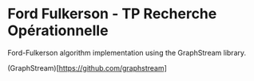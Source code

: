# Ford Fulkerson - TP Recherche Opérationnelle
Ford-Fulkerson algorithm implementation using the GraphStream library.

(GraphStream)[https://github.com/graphstream]
